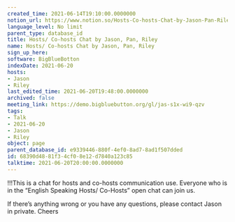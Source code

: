 ```yaml
---
created_time: 2021-06-14T19:10:00.0000000
notion_url: https://www.notion.so/Hosts-Co-hosts-Chat-by-Jason-Pan-Riley-68390d4881f34cf08e12d7840a123c85
language_level: No limit
parent_type: database_id
title: Hosts/ Co-hosts Chat by Jason, Pan, Riley
name: Hosts/ Co-hosts Chat by Jason, Pan, Riley
sign_up_here: 
software: BigBlueBotton
indexDate: 2021-06-20
hosts:
- Jason
- Riley
last_edited_time: 2021-06-20T19:48:00.0000000
archived: false
meeting_link: https://demo.bigbluebutton.org/gl/jas-s1x-wi9-qzv
tags:
- Talk
- 2021-06-20
- Jason
- Riley
object: page
parent_database_id: e9339446-880f-4ef0-8ad7-8ad1f507dded
id: 68390d48-81f3-4cf0-8e12-d7840a123c85
talktime: 2021-06-20T20:00:00.0000000
---
```


!!!This is a chat for hosts and co-hosts communication use. Everyone who is in the “English Speaking Hosts/ Co-Hosts” open chat can join us.

If there’s anything wrong or you have any questions, please contact Jason in private. Cheers

